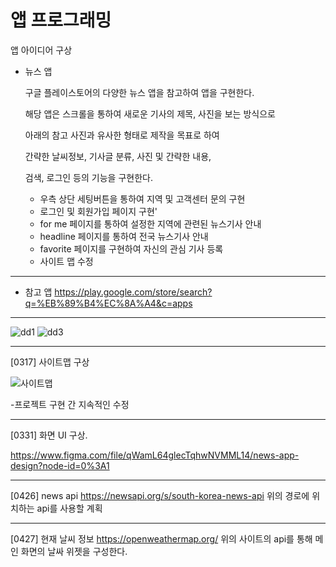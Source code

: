 # 앱 프로그래밍 

앱 아이디어 구상

- 뉴스 앱

   구글 플레이스토어의 다양한 뉴스 앱을 참고하여 앱을 구현한다.

   해당 앱은 스크롤을 통하여 새로운 기사의 제목, 사진을 보는 방식으로

   아래의 참고 사진과 유사한 형태로 제작을 목표로 하여

   간략한 날씨정보, 기사글 분류, 사진 및 간략한 내용,

   검색, 로그인 등의 기능을 구현한다.

   + 우측 상단 세팅버튼을 통하여 지역 및 고객센터 문의 구현
   + 로그인 및 회원가입 페이지 구현'
   + for me 페이지를 통하여 설정한 지역에 관련된 뉴스기사 안내
   + headline 페이지를 통하여 전국 뉴스기사 안내
   + favorite 페이지를 구현하여 자신의 관심 기사 등록
   + 사이트 맵 수정
---------------------------------------------------------------------   
- 참고 앱
https://play.google.com/store/search?q=%EB%89%B4%EC%8A%A4&c=apps
---------------------------------------------------------------------

 ![dd1](https://user-images.githubusercontent.com/95200335/157620137-dcd9f71a-d567-4a85-8513-54d0fb1cd723.png)
 ![dd3](https://user-images.githubusercontent.com/95200335/157620796-c170d575-67f6-4620-a37c-17ff1bfae41e.png)
 
---------------------------------------------------------------------
[0317] 사이트맵 구상

![사이트맵](https://user-images.githubusercontent.com/95200335/158802708-db8acb67-81b5-40c9-a883-cfd8e08deb6b.png)

-프로젝트 구현 간 지속적인 수정 

----------------------------------------------------------------------
[0331] 화면 UI 구상.

https://www.figma.com/file/qWamL64glecTqhwNVMML14/news-app-design?node-id=0%3A1

----------------------------------------------------------------------
[0426] news api 
https://newsapi.org/s/south-korea-news-api
위의 경로에 위치하는 api를 사용할 계획

---------------------------------------------------------------------
[0427] 현재 날씨 정보
https://openweathermap.org/
위의 사이트의 api를 통해 메인 화면의 날싸 위젯을 구성한다.
